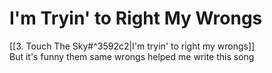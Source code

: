 # I'm Tryin' to Right My Wrongs

[[3. Touch The Sky#^3592c2|I'm tryin' to right my wrongs]]  
But it's funny them same wrongs helped me write this song
